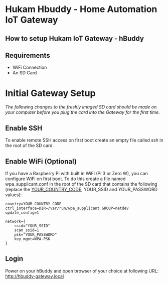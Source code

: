 # Hukam Hbuddy - Home Automation IoT Gateway

## How to setup Hukam IoT Gateway - hBuddy


## Requirements
* WiFi Connection
* An SD Card

# Initial Gateway Setup

_The following changes to the freshly imaged SD card should be made on your computer before you plug the card into the Gateway for the first time._

## Enable SSH
To enable remote SSH access on first boot create an empty file called ssh in the root of the SD card.

## Enable WiFi (Optional)
If you have a Raspberry Pi with built in WiFi (Pi 3 or Zero W), you can configure WiFi on first boot. To do this create a file named wpa_supplicant.conf in the root of the SD card that contains the following (replace the [YOUR_COUNTRY_CODE](https://en.wikipedia.org/wiki/ISO_3166-1_alpha-2), YOUR_SSID and YOUR_PASSWORD values):

```
country=YOUR_COUNTRY_CODE
ctrl_interface=DIR=/var/run/wpa_supplicant GROUP=netdev
update_config=1

network={
    ssid="YOUR_SSID"
    scan_ssid=1
    psk="YOUR_PASSWORD"
    key_mgmt=WPA-PSK
}
```
## Login
Power on your hBuddy and open browser of your choice at following URL:
http://hbuddy-gateway.local
